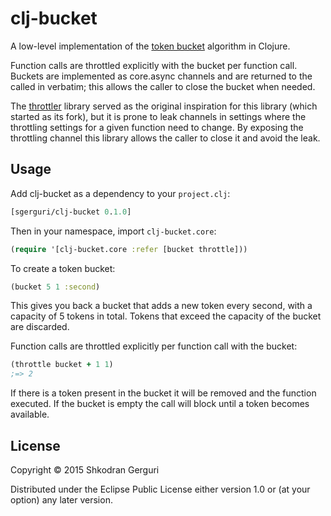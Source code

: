 # clj-bucket

A low-level implementation of the [token bucket](https://en.wikipedia.org/wiki/Token_bucket) algorithm in Clojure.

Function calls are throttled explicitly with the bucket per function call. Buckets are implemented as core.async
channels and are returned to the called in verbatim; this allows the caller to close the bucket when needed.

The [throttler](https://github.com/brunoV/throttler) library served as the original inspiration for this library
(which started as its fork), but it is prone to leak channels in settings where the throttling settings for a given
function need to change. By exposing the throttling channel this library allows the caller to close it and avoid the leak.

## Usage

Add clj-bucket as a dependency to your `project.clj`:

```clj
[sgerguri/clj-bucket 0.1.0]
```

Then in your namespace, import `clj-bucket.core`:

```clj
(require '[clj-bucket.core :refer [bucket throttle]))
```

To create a token bucket:

```clj
(bucket 5 1 :second)
```

This gives you back a bucket that adds a new token every second,
with a capacity of 5 tokens in total. Tokens that exceed the capacity
of the bucket are discarded.

Function calls are throttled explicitly per function call with the bucket:

```clj
(throttle bucket + 1 1)
;=> 2
```

If there is a token present in the bucket it will be removed and the function executed.
If the bucket is empty the call will block until a token becomes available.

## License

Copyright © 2015 Shkodran Gerguri

Distributed under the Eclipse Public License either version 1.0 or (at
your option) any later version.
